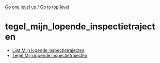 <!-- generated by markdown-notes-tree -->

<!-- upward navigation links generated by markdown-notes-tree start here -->

[Go one level up](../SUMMARY.md) / [Go to top level](../../../../SUMMARY.md)

<!-- upward navigation links generated by markdown-notes-tree end here -->

# tegel_mijn_lopende_inspectietrajecten

<!-- optional markdown-notes-tree directory description starts here -->

<!-- optional markdown-notes-tree directory description ends here -->

- [Lijst Mijn lopende inspectietrajecten](lijst_mijn_lopende_inspectietrajecten.md)
- [Tegel Mijn lopende inspectietrajecten](README.md)
